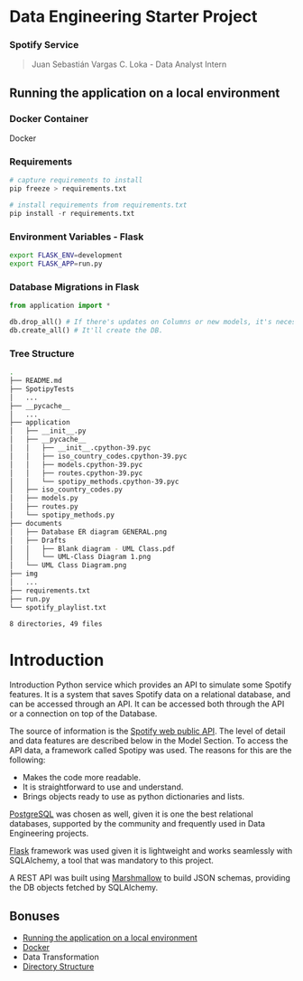 # Data Engineering Starter Project
### Spotify Service
> Juan Sebastián Vargas C.
> Loka - Data Analyst Intern


## Running the application on a local environment

### Docker Container
Docker

### Requirements
```python
# capture requirements to install
pip freeze > requirements.txt

# install requirements from requirements.txt
pip install -r requirements.txt
```

### Environment Variables - Flask
```bash
export FLASK_ENV=development
export FLASK_APP=run.py
```

### Database Migrations in Flask
```python
from application import *

db.drop_all() # If there's updates on Columns or new models, it's necessary to drop the DB
db.create_all() # It'll create the DB.
```

### Tree Structure
```bash
.
├── README.md
├── SpotipyTests
│   ...
├── __pycache__
│   ...
├── application
│   ├── __init__.py
│   ├── __pycache__
│   │   ├── __init__.cpython-39.pyc
│   │   ├── iso_country_codes.cpython-39.pyc
│   │   ├── models.cpython-39.pyc
│   │   ├── routes.cpython-39.pyc
│   │   └── spotipy_methods.cpython-39.pyc
│   ├── iso_country_codes.py
│   ├── models.py
│   ├── routes.py
│   └── spotipy_methods.py
├── documents
│   ├── Database ER diagram GENERAL.png
│   ├── Drafts
│   │   ├── Blank diagram - UML Class.pdf
│   │   └── UML-Class Diagram 1.png
│   └── UML Class Diagram.png
├── img
│   ...
├── requirements.txt
├── run.py
└── spotify_playlist.txt

8 directories, 49 files
```

# Introduction
Introduction
Python service which provides an API to simulate some Spotify features. It is a system that saves Spotify data on a relational database, and can be accessed through an API. It can be accessed both through the API or a connection on top of the Database.

The source of information is the [Spotify web public API](https://developer.spotify.com/documentation/web-api/). The level of detail and data features are described below in the Model Section. To access the API data, a framework called Spotipy was used. The reasons for this are the following:
- Makes the code more readable.
- It is straightforward to use and understand.
- Brings objects ready to use as python dictionaries and lists.

[PostgreSQL](https://www.postgresql.org) was chosen as well, given it is one the best relational databases, supported by the community and frequently used in Data Engineering projects. 

[Flask](https://flask.palletsprojects.com) framework was used given it is lightweight and works seamlessly with SQLAlchemy, a tool that was mandatory to this project. 

A REST API was built using [Marshmallow](https://flask-marshmallow.readthedocs.io/en/latest/
) to build JSON schemas, providing the DB objects fetched by SQLAlchemy.

## Bonuses
- [Running the application on a local environment](##Running-the-application-on-a-local-environment)
- [Docker](###Docker-Container)
- Data Transformation
- [Directory Structure](###Tree-Structure)